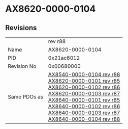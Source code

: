 # AX8620-0000-0104

## Revisions
<table>
<tr>
<td></td>
<td>rev r88</td>
</tr>
<tr>
<td>Name</td>
<td>AX8620-0000-0104</td>
</tr>
<tr>
<td>PID</td>
<td>0x21ac6012</td>
</tr>
<tr>
<td>Revision No</td>
<td>0x00680000</td>
</tr>
<tr>
<td>Same PDOs as</td>
<td><a href="AX8540-0000-0104.md">AX8540-0000-0104 rev r88</a><br/><a href="AX8620-0000-0101.md">AX8620-0000-0101 rev r85</a><br/><a href="AX8620-0000-0102.md">AX8620-0000-0102 rev r86</a><br/><a href="AX8620-0000-0103.md">AX8620-0000-0103 rev r87</a><br/><a href="AX8640-0000-0101.md">AX8640-0000-0101 rev r85</a><br/><a href="AX8640-0000-0102.md">AX8640-0000-0102 rev r86</a><br/><a href="AX8640-0000-0103.md">AX8640-0000-0103 rev r87</a><br/><a href="AX8640-0000-0104.md">AX8640-0000-0104 rev r88</a></td>
</tr>
</table>
